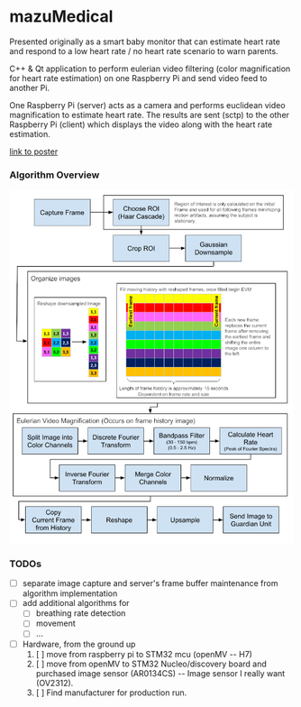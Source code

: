 # mazuMedical

Presented originally as a smart baby monitor that can estimate heart rate and respond to a low heart rate / no heart rate scenario to warn parents.

C++ & Qt application to perform eulerian video filtering (color magnification for heart rate estimation) on one Raspberry Pi and send video feed to another Pi.

One Raspberry Pi (server) acts as a camera and performs euclidean video magnification to estimate heart rate. The results are sent (sctp) to the other Raspberry Pi (client) which displays the video along with the heart rate estimation. 

[link to poster](./resources/imgs/MazuMedicalPoster.pdf)

### Algorithm Overview
![Algorithm overview](./resources/imgs/Poster_Camera_unit.png)

### TODOs
- [ ] separate image capture and server's frame buffer maintenance from algorithm implementation
- [ ] add additional algorithms for
  - [ ] breathing rate detection
  - [ ] movement
  - [ ] ...
- [ ] Hardware, from the ground up 
  1. [ ] move from raspberry pi to STM32 mcu (openMV -- H7)
  2. [ ] move from openMV to STM32 Nucleo/discovery board and purchased image sensor (AR0134CS) -- Image sensor I really want (OV2312).
  3. [ ] Find manufacturer for production run.

